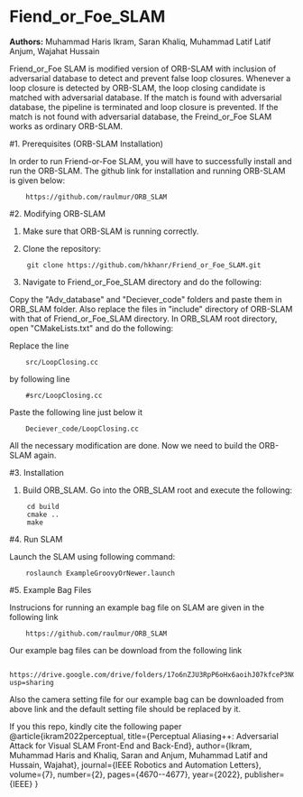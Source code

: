 # Fiend_or_Foe_SLAM
**Authors:** Muhammad Haris Ikram, Saran Khaliq, Muhammad Latif Latif Anjum, Wajahat Hussain


Friend_or_Foe SLAM is modified version of ORB-SLAM with inclusion of adversarial database to detect and prevent false loop closures. Whenever a loop closure is detected by ORB-SLAM, the loop closing candidate is matched with adversarial database. If the match is found with adversarial database, the pipeline is terminated and loop closure is prevented. If the match is not found with adversarial database, the Freind_or_Foe SLAM works as ordinary ORB-SLAM.


#1. Prerequisites (ORB-SLAM Installation)

In order to run Friend-or-Foe SLAM, you will have to successfully install and run the ORB-SLAM. The github link for installation and running ORB-SLAM is given below:

		https://github.com/raulmur/ORB_SLAM


#2. Modifying ORB-SLAM
1. Make sure that ORB-SLAM is running correctly.
2. Clone the repository:

		git clone https://github.com/hkhanr/Friend_or_Foe_SLAM.git

3. Navigate to Friend_or_Foe_SLAM directory and do the following:

Copy the "Adv_database" and "Deciever_code" folders and paste them in ORB_SLAM folder.
Also replace the files in "include" directory of ORB-SLAM with that of Friend_or_Foe_SLAM directory.
In ORB_SLAM  root directory, open "CMakeLists.txt" and do the following:
	
Replace the line
	
		src/LoopClosing.cc
		
by following line

		#src/LoopClosing.cc
		
Paste the following line just below it
	
		Deciever_code/LoopClosing.cc

All the necessary modification are done. Now we need to build the ORB-SLAM again.

#3. Installation
1. Build ORB_SLAM. Go into the ORB_SLAM root and execute the following:

		cd build
		cmake ..
		make

#4. Run SLAM

Launch the SLAM using following command:

		roslaunch ExampleGroovyOrNewer.launch

#5. Example Bag Files
		
Instrucions for running an example bag file on SLAM are given in the following link
		
		https://github.com/raulmur/ORB_SLAM
		
Our example bag files can be download from the following link

		https://drive.google.com/drive/folders/17o6nZJU3RpP6oHx6aoihJ07kfceP3NGU?usp=sharing
		
Also the camera setting file for our example bag can be downloaded from above link and the default setting file should be replaced by it.


If you this repo, kindly cite the following paper
@article{ikram2022perceptual,
title={Perceptual Aliasing++: Adversarial Attack for Visual SLAM Front-End and Back-End},
author={Ikram, Muhammad Haris and Khaliq, Saran and Anjum, Muhammad Latif and Hussain, Wajahat},
journal={IEEE Robotics and Automation Letters},
volume={7},
number={2},
pages={4670--4677},
year={2022},
publisher={IEEE}
}


